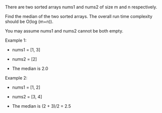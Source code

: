 There are two sorted arrays nums1 and nums2 of size m and n respectively.

Find the median of the two sorted arrays. The overall run time complexity should be O(log (m+n)).

You may assume nums1 and nums2 cannot be both empty.

Example 1:

- nums1 = [1, 3]
- nums2 = [2]

- The median is 2.0

Example 2:

- nums1 = [1, 2]
- nums2 = [3, 4]

- The median is (2 + 3)/2 = 2.5
